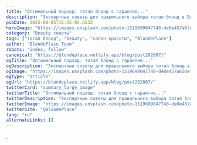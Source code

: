 ```yaml
---
title: "Оптимальный подход: тотал блонд с гарантие..."
description: "Экспертные советы для правильного выбора тотал блонд в Василеостровском районе. Подробный анализ всех нюансов и особенностей. Получите качественную поддержку от ..."
pubDate: 2025-08-05T16:55:05.653Z
heroImage: "https://images.unsplash.com/photo-1519699047748-de8e457a634e?q=80&w=800&auto=format&fit=crop"
category: "Beauty советы"
tags: ["тотал блонд", "beauty", "салон красоты", "BlondePlace"]
author: "BlondePlace Team"
robots: "index, follow"
canonical: "https://blondeplace.netlify.app/blog/post202007/"
ogTitle: "Оптимальный подход: тотал блонд с гарантие..."
ogDescription: "Экспертные советы для правильного выбора тотал блонд в Василеостровском районе. Подробный анализ всех нюансов и особенностей. Получите качественную поддержку от ..."
ogImage: "https://images.unsplash.com/photo-1519699047748-de8e457a634e?q=80&w=800&auto=format&fit=crop"
ogType: "article"
ogUrl: "https://blondeplace.netlify.app/blog/post202007/"
twitterCard: "summary_large_image"
twitterTitle: "Оптимальный подход: тотал блонд с гарантие..."
twitterDescription: "Экспертные советы для правильного выбора тотал блонд в Василеостровском районе. Подробный анализ всех нюансов и особенностей. Получите качественную поддержку от ..."
twitterImage: "https://images.unsplash.com/photo-1519699047748-de8e457a634e?q=80&w=800&auto=format&fit=crop"
twitterSite: "@BlondePlace"
lang: "ru"
alternateLinks: []
---
```


<script type="application/ld+json">
{
  "@context": "https://schema.org",
  "@type": "HowTo",
  "name": "Оптимальный подход: тотал блонд с гарантие...",
  "description": "Экспертные советы для правильного выбора тотал блонд в Василеостровском районе. Подробный анализ всех нюансов и особенностей. Получите качественную поддержку от ...",
  "image": {
    "@type": "ImageObject",
    "url": "https://images.unsplash.com/photo-1519699047748-de8e457a634e?q=80&w=800&auto=format&fit=crop"
  },
  "aggregateRating": {
    "@type": "AggregateRating",
    "ratingValue": "4.8",
    "reviewCount": 585,
    "bestRating": "5",
    "worstRating": "1"
  },
  "publisher": {
    "@type": "Organization",
    "name": "BlondePlace Beauty Blog",
    "logo": {
      "@type": "ImageObject",
      "url": "https://blondeplace.netlify.app/favicon.svg"
    }
  },
  "datePublished": "2025-08-05T16:55:05.653Z",
  "dateModified": "2025-08-05T16:55:05.653Z",
  "author": {
    "@type": "Person",
    "name": "Эксперт BlondePlace"
  },
  "mainEntityOfPage": {
    "@type": "WebPage",
    "@id": "https://blondeplace.netlify.app/blog/post202007/"
  }
}
</script>

.